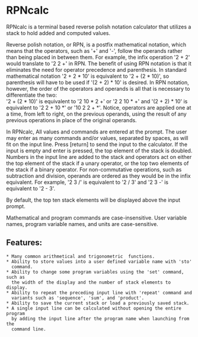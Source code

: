 # RPNcalc

RPNcalc is a terminal based reverse polish notation calculator that utilizes a
stack to hold added and computed values. 

Reverse polish notation, or RPN, is a postfix mathematical notation, which means
that the operators, such as '+' and '-', follow the operands rather than being 
placed in between them. For example, the infix operation '2 + 2' would translate
to '2 2 +' in RPN. The benefit of using RPN notation is that it eliminates the
need for operator precedence and parenthesis. In standard mathematical notation
'2 + 2 * 10' is equivalent to '2 + (2 * 10)', so parenthesis will have to be 
used if '(2 + 2) * 10' is desired. In RPN notation, however, the order of the 
operators and operands is all that is necessary to differentiate the two:   
'2 + (2 * 10)' is equivalent to '2 10 * 2 +' or '2 2 10 * +' and 
'(2 + 2) * 10' is equivalent to '2 2 + 10 *' or '10 2 2 + *'. Notice, operators
are applied one at a time, from left to right, on the previous operands, using
the result of any previous operations in place of the original operands.

In RPNcalc, All values and commands are entered at the prompt. The user may 
enter as many commands and/or values, separated by spaces, as will fit on the 
input line. Press [return] to send the input to the calculator. If the input is
empty and enter is pressed, the top element of the stack is doubled. Numbers in
the input line are added to the stack and operators act on either the top 
element of the stack if a unary operator, or the top two elements of the stack 
if a binary operator. For non-commutative operations, such as subtraction and 
division, operands are ordered as they would be in the infix equivalent. For 
example, '2 3 /' is equivalent to '2 / 3' and '2 3 -' is equivalent to '2 - 3'.

 
By default, the top ten stack elements will be displayed above the input prompt.  

Mathematical and program commands are case-insensitive. User variable names,
program variable names, and units are case-sensitive. 


## Features:
    * Many common arithmetical and trigonometric  functions.
    * Ability to store values into a user defined variable name with 'sto' 
      command. 
    * Ability to change some program variables using the 'set' command, such as
      the width of the display and the number of stack elements to display.
    * Ability to repeat the preceding input line with 'repeat' command and 
      variants such as 'sequence', 'sum', and 'product'. 
    * Ability to save the current stack or load a previously saved stack.
    * A single input line can be calculated without opening the entire program
      by adding the input line after the program name when launching from the 
      command line.
